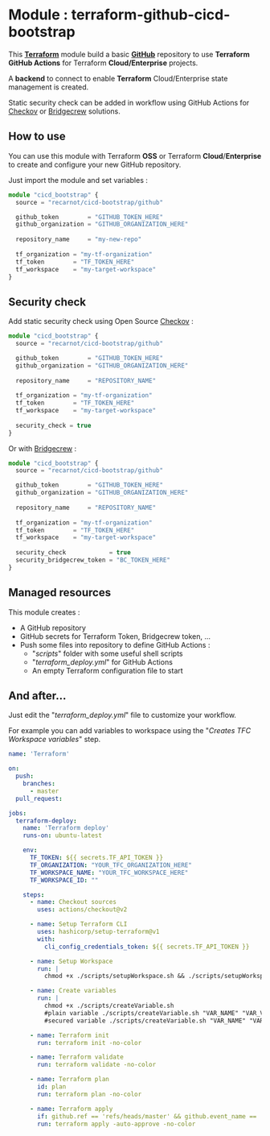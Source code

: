 # Module : terraform-github-cicd-bootstrap
This [**Terraform**](https://www.terraform.io/) module build a basic [**GitHub**](https://github.com/) repository to use **Terraform** **GitHub Actions** for Terraform **Cloud/Enterprise** projects.

A **backend** to connect to enable **Terraform** Cloud/Enterprise state management is created.

Static security check can be added in workflow using GitHub Actions for [Checkov](https://www.checkov.io/) or [Bridgecrew](https://www.bridgecrew.cloud/) solutions.



## How to use

You can use this module with Terraform **OSS** or Terraform **Cloud**/**Enterprise** to create and configure your new GitHub repository.

Just import the module and set variables :  

```typescript
module "cicd_bootstrap" {
  source = "recarnot/cicd-bootstrap/github"

  github_token        = "GITHUB_TOKEN_HERE"
  github_organization = "GITHUB_ORGANIZATION_HERE"
  
  repository_name     = "my-new-repo"
  
  tf_organization = "my-tf-organization"
  tf_token        = "TF_TOKEN_HERE"
  tf_workspace    = "my-target-workspace"
}
```



## Security check

Add static security check using Open Source [Checkov](https://www.checkov.io/) :

```typescript
module "cicd_bootstrap" {
  source = "recarnot/cicd-bootstrap/github"

  github_token        = "GITHUB_TOKEN_HERE"
  github_organization = "GITHUB_ORGANIZATION_HERE"
  
  repository_name     = "REPOSITORY_NAME"
    
  tf_organization = "my-tf-organization"
  tf_token        = "TF_TOKEN_HERE"
  tf_workspace    = "my-target-workspace"
    
  security_check = true
}
```

Or with [Bridgecrew](https://www.bridgecrew.cloud/) :
```typescript
module "cicd_bootstrap" {
  source = "recarnot/cicd-bootstrap/github"

  github_token        = "GITHUB_TOKEN_HERE"
  github_organization = "GITHUB_ORGANIZATION_HERE"
  
  repository_name     = "REPOSITORY_NAME"
  
  tf_organization = "my-tf-organization"
  tf_token        = "TF_TOKEN_HERE"
  tf_workspace    = "my-target-workspace"
    
  security_check            = true
  security_bridgecrew_token = "BC_TOKEN_HERE"
}
```




## Managed resources

This module creates : 

- A GitHub repository
- GitHub secrets for Terraform Token, Bridgecrew token, ...
- Push some files into repository to define GitHub Actions : 
  - "*scripts*" folder with some useful shell scripts
  - "*terraform_deploy.yml*" for GitHub Actions 
  - An empty Terraform configuration file to start



## And after...

Just edit the "*terraform_deploy.yml*" file to customize your workflow.

For example you can add variables to workspace using the "*Creates TFC Workspace variables*" step.

```yaml
name: 'Terraform'

on:
  push:
    branches:
      - master
  pull_request:

jobs:
  terraform-deploy:
    name: 'Terraform deploy'
    runs-on: ubuntu-latest

    env:
      TF_TOKEN: ${{ secrets.TF_API_TOKEN }}
      TF_ORGANIZATION: "YOUR_TFC_ORGANIZATION_HERE"
      TF_WORKSPACE_NAME: "YOUR_TFC_WORKSPACE_HERE"
      TF_WORKSPACE_ID: ""

    steps:
      - name: Checkout sources
        uses: actions/checkout@v2

      - name: Setup Terraform CLI
        uses: hashicorp/setup-terraform@v1
        with:
          cli_config_credentials_token: ${{ secrets.TF_API_TOKEN }}

      - name: Setup Workspace
        run: |
          chmod +x ./scripts/setupWorkspace.sh && ./scripts/setupWorkspace.sh

      - name: Create variables
        run: |
          chmod +x ./scripts/createVariable.sh
          #plain variable ./scripts/createVariable.sh "VAR_NAME" "VAR_VALUE" false
          #secured variable ./scripts/createVariable.sh "VAR_NAME" "VAR_VALUE" true

      - name: Terraform init
        run: terraform init -no-color

      - name: Terraform validate
        run: terraform validate -no-color

      - name: Terraform plan
        id: plan
        run: terraform plan -no-color

      - name: Terraform apply
        if: github.ref == 'refs/heads/master' && github.event_name == 'push'
        run: terraform apply -auto-approve -no-color
```

